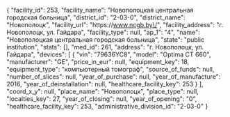 {
    "facility_id": 253,
    "facility_name": "Новополоцкая центральная городская больница",
    "district_id": "2-03-0",
    "district_name": "Новополоцк",
    "facility_url": "https:\/\/www.ncgb.by\/",
    "facility_address": "г. Новополоцк, ул. Гайдара",
    "facility_type": null,
    "ap_1": "4",
    "name": "Новополоцкая центральная городская больница",
    "state": "public institution",
    "stats": [],
    "med_id": 261,
    "address": "г. Новополоцк, ул. Гайдара",
    "devices": [
        {
            "vin": "79636YC8",
            "model": "Optima CT 660",
            "manufacturer": "GE",
            "price_in_eur": null,
            "equipment_key": 18,
            "equipment_type": "компьютерный томограф",
            "source_of_funds": null,
            "number_of_slices": null,
            "year_of_purchase": null,
            "year_of_manufacture": 2016,
            "year_of_deinstallation": null,
            "healthcare_facility_key": 253
        }
    ],
    "coord_x_y": null,
    "place_name": "Новополоцк",
    "place_type": null,
    "localties_key": 27,
    "year_of_closing": null,
    "year_of_opening": "0",
    "healthcare_facility_key": 253,
    "administrative_division_id": "2-03-0"
}